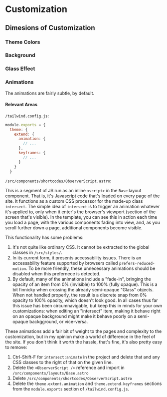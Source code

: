 # Customization

## Dimesions of Customization

### Theme Colors

### Background

### Glass Effect

### Animations

The animations are fairly subtle, by default.

#### Relevant Areas

`/tailwind.config.js`:

```js
module.exports = {
  theme: {
    extend: {
      animation: {
        // ...
      },
      keyframes: {
        // ...
      }
    }
  }
```

`/src/components/shortcodes/ObserverScript.astro`:

This is a segment of JS run as an inline `<script>` in the `Base` layout component. That is, it's Javascript code that's loaded on every page of the site. It functions as a custom CSS processor for the made-up class `intersect`. The simple idea of `intersect` is to trigger an animation whatever it's applied to, only when it enter's the browser's viewport (section of the screen that's visible). In the template, you can see this in action each time you load a page, with the various components fading into view, and, as you scroll further down a page, additional components become visible.

This functionality has some problems:

1. It's not quite like ordinary CSS. It cannot be extracted to the global classes in `/src/styles/`.
2. In its current form, it presents accessability issues. There is an accessability feature supported by browsers called `prefers-reduced-motion`. To be more friendly, these unnecessary animations should be disabled when this prefernece is detected.
3. By default, many of the animations include a "fade-in", bringing the opacity of an item from 0% (invisible) to 100% (fully opaque). This is a bit finnicky when crossing the already semi-opaque "Glass" objects. When not handled properly, the result is a discrete snap from 0% opacity to 100% opacity, which doesn't look good. In all cases thus far this issue has been circumnavigable, but keep this in minds for your own customizations: when editing an "intersect" item, making it behave right on an opaque background might make it behave poorly on a semi-opaque backgground, or vice-versa.

These animations add a fair bit of weight to the pages and complexity to the customization, but in my opinion make a world of difference in the feel of the site. If you don't think it worth the hassle, that's fine, it's also pretty easy to remove:

1. Ctrl-Shift-F for `intersect:animate` in the project and delete that and any CSS classes to the right of that on the given line.
2. Delete the `<ObserverScript />` reference and import in `/src/components/layouts/Base.astro`
3. Delete `/src/components/shortcodes/ObserverScript.astro`
4. Delete the `theme.extent.animation` and `theme.extend.keyframes` sections from the `module.exports` section of `/tailwind.config.js`.
